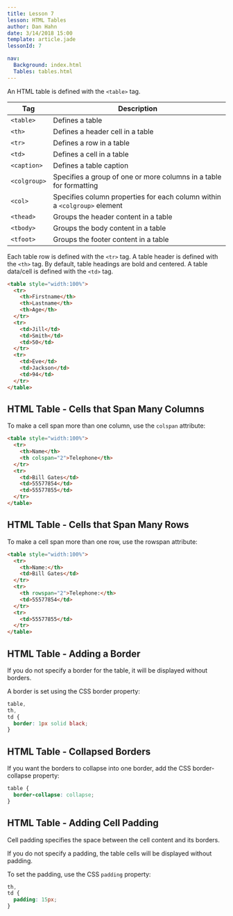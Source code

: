 ```yaml
---
title: Lesson 7
lesson: HTML Tables
author: Dan Hahn
date: 3/14/2018 15:00
template: article.jade
lessonId: 7

nav:
  Background: index.html
  Tables: tables.html
---
```


An HTML table is defined with the `<table>` tag.

| Tag          | Description                                                               |
| ------------ | ------------------------------------------------------------------------- |
| `<table>`    | Defines a table                                                           |
| `<th>`       | Defines a header cell in a table                                          |
| `<tr>`       | Defines a row in a table                                                  |
| `<td>`       | Defines a cell in a table                                                 |
| `<caption>`  | Defines a table caption                                                   |
| `<colgroup>` | Specifies a group of one or more columns in a table for formatting        |
| `<col>`      | Specifies column properties for each column within a `<colgroup>` element |
| `<thead>`    | Groups the header content in a table                                      |
| `<tbody>`    | Groups the body content in a table                                        |
| `<tfoot>`    | Groups the footer content in a table                                      |

Each table row is defined with the `<tr>` tag. A table header is defined with the `<th>` tag. By default, table headings are bold and centered. A table data/cell is defined with the `<td>` tag.

```html
<table style="width:100%">
  <tr>
    <th>Firstname</th>
    <th>Lastname</th>
    <th>Age</th>
  </tr>
  <tr>
    <td>Jill</td>
    <td>Smith</td>
    <td>50</td>
  </tr>
  <tr>
    <td>Eve</td>
    <td>Jackson</td>
    <td>94</td>
  </tr>
</table>
```

## HTML Table - Cells that Span Many Columns

To make a cell span more than one column, use the `colspan` attribute:

```html
<table style="width:100%">
  <tr>
    <th>Name</th>
    <th colspan="2">Telephone</th>
  </tr>
  <tr>
    <td>Bill Gates</td>
    <td>55577854</td>
    <td>55577855</td>
  </tr>
</table>
```

## HTML Table - Cells that Span Many Rows

To make a cell span more than one row, use the rowspan attribute:

```html
<table style="width:100%">
  <tr>
    <th>Name:</th>
    <td>Bill Gates</td>
  </tr>
  <tr>
    <th rowspan="2">Telephone:</th>
    <td>55577854</td>
  </tr>
  <tr>
    <td>55577855</td>
  </tr>
</table>
```

## HTML Table - Adding a Border

If you do not specify a border for the table, it will be displayed without borders.

A border is set using the CSS border property:

```css
table,
th,
td {
  border: 1px solid black;
}
```

## HTML Table - Collapsed Borders

If you want the borders to collapse into one border, add the CSS border-collapse property:

```css
table {
  border-collapse: collapse;
}
```

## HTML Table - Adding Cell Padding

Cell padding specifies the space between the cell content and its borders.

If you do not specify a padding, the table cells will be displayed without padding.

To set the padding, use the CSS `padding` property:

```css
th,
td {
  padding: 15px;
}
```
